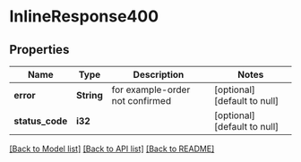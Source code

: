 # InlineResponse400

## Properties
Name | Type | Description | Notes
------------ | ------------- | ------------- | -------------
**error** | **String** | for example-order not confirmed | [optional] [default to null]
**status_code** | **i32** |  | [optional] [default to null]

[[Back to Model list]](../README.md#documentation-for-models) [[Back to API list]](../README.md#documentation-for-api-endpoints) [[Back to README]](../README.md)


